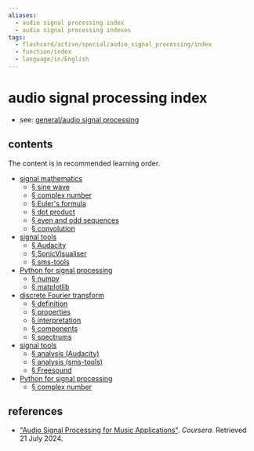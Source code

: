 ```yaml
---
aliases:
  - audio signal processing index
  - audio signal processing indexes
tags:
  - flashcard/active/special/audio_signal_processing/index
  - function/index
  - language/in/English
---
```


# audio signal processing index

- see: [general/audio signal processing](../../general/audio%20signal%20processing.md)

## contents

The content is in recommended learning order.

- [signal mathematics](signal%20mathematics.md)
  - [§ sine wave](signal%20mathematics.md#sine%20wave)
  - [§ complex number](signal%20mathematics.md#complex%20number)
  - [§ Euler's formula](signal%20mathematics.md#Euler's%20formula)
  - [§ dot product](signal%20mathematics.md#dot%20product)
  - [§ even and odd sequences](signal%20mathematics.md#even%20and%20odd%20sequences)
  - [§ convolution](signal%20mathematics.md#convolution)
- [signal tools](signal%20tools.md)
  - [§ Audacity](signal%20tools.md#Audacity)
  - [§ SonicVisualiser](signal%20tools.md#SonicVisualiser)
  - [§ sms-tools](signal%20tools.md#sms-tools)
- [Python for signal processing](Python%20for%20signal%20processing.md)
  - [§ numpy](Python%20for%20signal%20processing.md#numpy)
  - [§ matplotlib](Python%20for%20signal%20processing.md#matplotlib)
- [discrete Fourier transform](discrete%20Fourier%20transform.md)
  - [§ definition](discrete%20Fourier%20transform.md#definition)
  - [§ properties](discrete%20Fourier%20transform.md#properties)
  - [§ interpretation](discrete%20Fourier%20transform.md#interpretation)
  - [§ components](discrete%20Fourier%20transform.md#components)
  - [§ spectrums](discrete%20Fourier%20transform.md#spectrums)
- [signal tools](signal%20tools.md)
  - [§ analysis (Audacity)](signal%20tools.md#analysis%20(Audacity))
  - [§ analysis (sms-tools)](signal%20tools.md#analysis%20(sms-tools))
  - [§ Freesound](signal%20tools.md#Freesound)
- [Python for signal processing](Python%20for%20signal%20processing.md)
  - [§ complex number](Python%20for%20signal%20processing.md#complex%20number)

## references

- ["Audio Signal Processing for Music Applications"](https://www.coursera.org/learn/audio-signal-processing). _Coursera_. Retrieved 21 July 2024.
